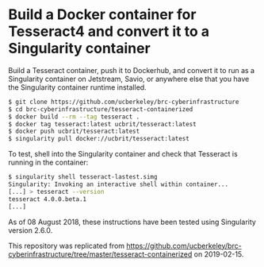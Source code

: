 # Build a Docker container for Tesseract4 and convert it to a Singularity container


Build a Tesseract container, push it to Dockerhub, and convert it 
to run as a Singularity container on Jetstream, Savio, or anywhere
else that you have the Singularity container runtime installed.

```bash
$ git clone https://github.com/ucberkeley/brc-cyberinfrastructure
$ cd brc-cyberinfrastructure/tesseract-containerized
$ docker build --rm --tag tesseract .
$ docker tag tesseract:latest ucbrit/tesseract:latest
$ docker push ucbrit/tesseract:latest
$ singularity pull docker://ucbrit/tesseract:latest
```

To test, shell into the Singularity container and check that Tesseract is running in the container:

```bash
$ singularity shell tesseract-lastest.simg
Singularity: Invoking an interactive shell within container...
[...] > tesseract --version
tesseract 4.0.0.beta.1
[...]
```

As of 08 August 2018, these instructions have been tested using Singularity version 2.6.0.

This repository was replicated from https://github.com/ucberkeley/brc-cyberinfrastructure/tree/master/tesseract-containerized on 2019-02-15.
